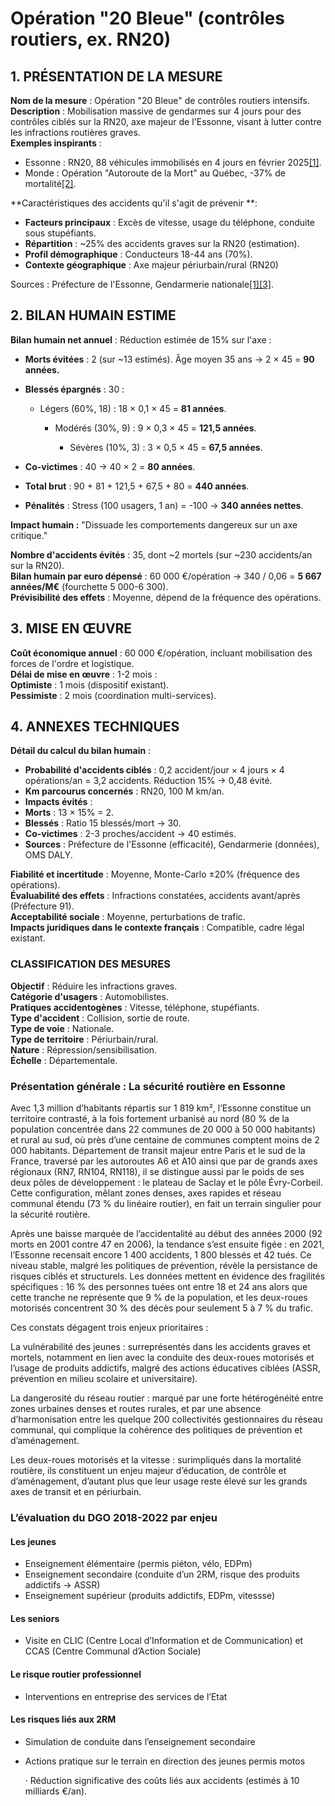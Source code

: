 # **Opération "20 Bleue" (contrôles routiers, ex. RN20)**

## 1. **PRÉSENTATION DE LA MESURE**

**Nom de la mesure** : Opération "20 Bleue" de contrôles routiers intensifs.  
**Description** : Mobilisation massive de gendarmes sur 4 jours pour des contrôles ciblés sur la RN20, axe majeur de l'Essonne, visant à lutter contre les infractions routières graves.  
**Exemples inspirants** :

* Essonne : RN20, 88 véhicules immobilisés en 4 jours en février 2025[\[1\]](#bookmark=id.7ak3irvmn1x5).  
* Monde : Opération "Autoroute de la Mort" au Québec, \-37% de mortalité[\[2\]](#bookmark=id.7h44gwwsl7hn).

**Caractéristiques des accidents qu'il s'agit de prévenir **:

* **Facteurs principaux** : Excès de vitesse, usage du téléphone, conduite sous stupéfiants.  
* **Répartition** : \~25% des accidents graves sur la RN20 (estimation).  
* **Profil démographique** : Conducteurs 18-44 ans (70%).  
* **Contexte géographique** : Axe majeur périurbain/rural (RN20)

Sources : Préfecture de l'Essonne, Gendarmerie nationale[\[1\]](#bookmark=id.7ak3irvmn1x5)[\[3\]](#bookmark=id.7e36or7zhb4u).

## 2. **BILAN HUMAIN ESTIME**

**Bilan humain net annuel** : Réduction estimée de 15% sur l'axe : 

* **Morts évitées** : 2 (sur \~13 estimés). Âge moyen 35 ans → 2 × 45 \= **90 années.**  
* **Blessés épargnés** : 30 :

  * Légers (60%, 18\) : 18 × 0,1 × 45 \= **81 années**.

    * Modérés (30%, 9\) : 9 × 0,3 × 45 \= **121,5 années**.

      * Sévères (10%, 3\) : 3 × 0,5 × 45 \= **67,5 années**.  
* **Co-victimes** : 40 → 40 × 2 \= **80 années**.  
* **Total brut** : 90 \+ 81 \+ 121,5 \+ 67,5 \+ 80 \= **440 années**.  
* **Pénalités** : Stress (100 usagers, 1 an) \= \-100 → **340 années nettes**.

**Impact humain :** "Dissuade les comportements dangereux sur un axe critique."

**Nombre d'accidents évités** : 35, dont \~2 mortels (sur \~230 accidents/an sur la RN20).  
**Bilan humain par euro dépensé** : 60 000 €/opération → 340 / 0,06 \= **5 667 années/M€** (fourchette 5 000-6 300).  
**Prévisibilité des effets** : Moyenne, dépend de la fréquence des opérations.

## 3. **MISE EN ŒUVRE**

**Coût économique annuel** : 60 000 €/opération, incluant mobilisation des forces de l'ordre et logistique.  
**Délai de mise en œuvre** : 1-2 mois :  
**Optimiste** : 1 mois (dispositif existant).  
**Pessimiste** : 2 mois (coordination multi-services).

## 4. **ANNEXES TECHNIQUES**

**Détail du calcul du bilan humain** :

* **Probabilité d'accidents ciblés** : 0,2 accident/jour × 4 jours × 4 opérations/an \= 3,2 accidents. Réduction 15% → 0,48 évité.  
* **Km parcourus concernés** : RN20, 100 M km/an.  
* **Impacts évités** :  
* **Morts** : 13 × 15% \= 2\.  
* **Blessés** : Ratio 15 blessés/mort → 30\.  
* **Co-victimes** : 2-3 proches/accident → 40 estimés.  
* **Sources** : Préfecture de l'Essonne (efficacité), Gendarmerie (données), OMS DALY.

**Fiabilité et incertitude** : Moyenne, Monte-Carlo ±20% (fréquence des opérations).  
**Évaluabilité des effets** : Infractions constatées, accidents avant/après (Préfecture 91).  
**Acceptabilité sociale** : Moyenne, perturbations de trafic.  
**Impacts juridiques dans le contexte français** : Compatible, cadre légal existant.

### **CLASSIFICATION DES MESURES**

**Objectif** : Réduire les infractions graves.  
**Catégorie d'usagers** : Automobilistes.  
**Pratiques accidentogènes** : Vitesse, téléphone, stupéfiants.  
**Type d'accident** : Collision, sortie de route.  
**Type de voie** : Nationale.  
**Type de territoire** : Périurbain/rural.  
**Nature** : Répression/sensibilisation.  
**Échelle** : Départementale.








### **Présentation générale : La sécurité routière en Essonne**

Avec 1,3 million d’habitants répartis sur 1 819 km², l’Essonne constitue un territoire contrasté, à la fois fortement urbanisé au nord (80 % de la population concentrée dans 22 communes de 20 000 à 50 000 habitants) et rural au sud, où près d’une centaine de communes comptent moins de 2 000 habitants. Département de transit majeur entre Paris et le sud de la France, traversé par les autoroutes A6 et A10 ainsi que par de grands axes régionaux (RN7, RN104, RN118), il se distingue aussi par le poids de ses deux pôles de développement : le plateau de Saclay et le pôle Évry-Corbeil. Cette configuration, mêlant zones denses, axes rapides et réseau communal étendu (73 % du linéaire routier), en fait un terrain singulier pour la sécurité routière.

Après une baisse marquée de l’accidentalité au début des années 2000 (92 morts en 2001 contre 47 en 2006), la tendance s’est ensuite figée : en 2021, l’Essonne recensait encore 1 400 accidents, 1 800 blessés et 42 tués. Ce niveau stable, malgré les politiques de prévention, révèle la persistance de risques ciblés et structurels. Les données mettent en évidence des fragilités spécifiques : 16 % des personnes tuées ont entre 18 et 24 ans alors que cette tranche ne représente que 9 % de la population, et les deux-roues motorisés concentrent 30 % des décès pour seulement 5 à 7 % du trafic.

Ces constats dégagent trois enjeux prioritaires :

La vulnérabilité des jeunes : surreprésentés dans les accidents graves et mortels, notamment en lien avec la conduite des deux-roues motorisés et l’usage de produits addictifs, malgré des actions éducatives ciblées (ASSR, prévention en milieu scolaire et universitaire).

La dangerosité du réseau routier : marqué par une forte hétérogénéité entre zones urbaines denses et routes rurales, et par une absence d’harmonisation entre les quelque 200 collectivités gestionnaires du réseau communal, qui complique la cohérence des politiques de prévention et d’aménagement.

Les deux-roues motorisés et la vitesse : surimpliqués dans la mortalité routière, ils constituent un enjeu majeur d’éducation, de contrôle et d’aménagement, d’autant plus que leur usage reste élevé sur les grands axes de transit et en périurbain.

### **L’évaluation du DGO 2018-2022 par enjeu**

#### **Les jeunes**

* Enseignement élémentaire (permis piéton, vélo, EDPm)  
* Enseignement secondaire (conduite d’un 2RM, risque des produits addictifs \-\> ASSR)  
* Enseignement supérieur (produits addictifs, EDPm, vitessse)


#### **Les seniors** 

* Visite en CLIC (Centre Local d’Information et de Communication) et CCAS (Centre Communal d’Action Sociale)

#### **Le risque routier professionnel** 

* Interventions en entreprise des services de l’Etat 

#### **Les risques liés aux 2RM**

* Simulation de conduite dans l’enseignement secondaire  
* Actions pratique sur le terrain en direction des jeunes permis motos

  ·       Réduction significative des coûts liés aux accidents (estimés à 10 milliards €/an).